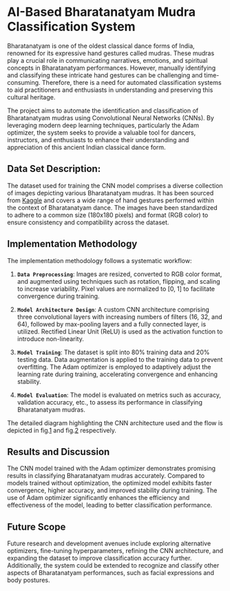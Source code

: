 # AI-Based Bharatanatyam Mudra Classification System
Bharatanatyam is one of the oldest classical dance forms of India, renowned for its expressive hand gestures called mudras. These mudras play a crucial role in communicating narratives, emotions, and spiritual concepts in Bharatanatyam performances. However, manually identifying and classifying these intricate hand gestures can be challenging and time-consuming. Therefore, there is a need for automated classification systems to aid practitioners and enthusiasts in understanding and preserving this cultural heritage.

The project aims to automate the identification and classification of Bharatanatyam mudras using Convolutional Neural Networks (CNNs). By leveraging modern deep learning techniques, particularly the Adam optimizer, the system seeks to provide a valuable tool for dancers, instructors, and enthusiasts to enhance their understanding and appreciation of this ancient Indian classical dance form.

## Data Set Description: 
The dataset used for training the CNN model comprises a diverse collection of images depicting various Bharatanatyam mudras. It has been sourced from [Kaggle](https://www.kaggle.com/datasets/sadhanaparameswaran/mudras) and covers a wide range of hand gestures performed within the context of Bharatanatyam dance. The images have been standardized to adhere to a common size (180x180 pixels) and format (RGB color) to ensure consistency and compatibility across the dataset.

## Implementation Methodology
The implementation methodology follows a systematic workflow:
1. **`Data Preprocessing`**: Images are resized, converted to RGB color format, and augmented using techniques such as rotation, flipping, and scaling to increase variability. Pixel values are normalized to [0, 1] to facilitate convergence during training.

2. **`Model Architecture Design`**: A custom CNN architecture comprising three convolutional layers with increasing numbers of filters (16, 32, and 64), followed by max-pooling layers and a fully connected layer, is utilized. Rectified Linear Unit (ReLU) is used as the activation function to introduce non-linearity.

3. **`Model Training`**: The dataset is split into 80% training data and 20% testing data. Data augmentation is applied to the training data to prevent overfitting. The Adam optimizer is employed to adaptively adjust the learning rate during training, accelerating convergence and enhancing stability.

4. **`Model Evaluation`**: The model is evaluated on metrics such as accuracy, validation accuracy, etc., to assess its performance in classifying Bharatanatyam mudras.

The detailed diagram highlighting the CNN architecture used and the flow is depicted in fig.[1](model_flow.png) and fig.[2](model_architecture.png) respectively.

## Results and Discussion
The CNN model trained with the Adam optimizer demonstrates promising results in classifying Bharatanatyam mudras accurately. Compared to models trained without optimization, the optimized model exhibits faster convergence, higher accuracy, and improved stability during training. The use of Adam optimizer significantly enhances the efficiency and effectiveness of the model, leading to better classification performance.

## Future Scope
Future research and development avenues include exploring alternative optimizers, fine-tuning hyperparameters, refining the CNN architecture, and expanding the dataset to improve classification accuracy further. Additionally, the system could be extended to recognize and classify other aspects of Bharatanatyam performances, such as facial expressions and body postures.


